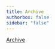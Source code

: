 ```yaml
---
title: Archive
authorbox: false
sidebar: "false"
---
```

[Archive](http://campuspubs.library.caltech.edu/view/publication/California_Tech/California_Tech.html)
<script>
location.replace("http://campuspubs.library.caltech.edu/view/publication/California_Tech/California_Tech.html");
</script>
